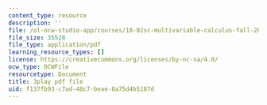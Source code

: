 ```yaml
---
content_type: resource
description: ''
file: /ol-ocw-studio-app/courses/18-02sc-multivariable-calculus-fall-2010/YBajUR3EFSM_transcript.pdf
file_size: 35528
file_type: application/pdf
learning_resource_types: []
license: https://creativecommons.org/licenses/by-nc-sa/4.0/
ocw_type: OCWFile
resourcetype: Document
title: 3play pdf file
uid: f137fb93-c7ad-48c7-beae-8a75d4b5187d
---
```

